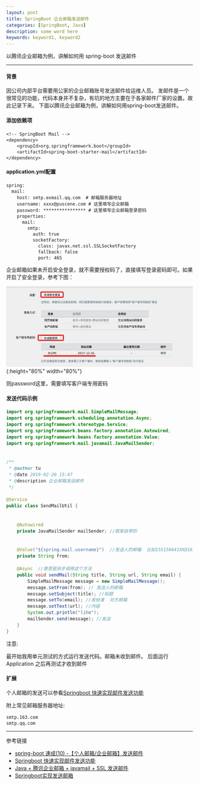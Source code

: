 ```yaml
---
layout: post
title: SpringBoot 企业邮箱发送邮件
categories: [SpringBoot, Java]
description: some word here
keywords: keyword1, keyword2
---
```


以腾讯企业邮箱为例，讲解如何用 spring-boot 发送邮件

---

#### 背景
因公司内部平台需要用公家的企业邮箱账号发送邮件给运维人员。
发邮件是一个很常见的功能，代码本身并不复杂，有坑的地方主要在于各家邮件厂家的设置。故此记录下来。
下面以腾讯企业邮箱为例，讲解如何用spring-boot发送邮件。

#### 添加依赖项
``` 
<!-- SpringBoot Mail -->
<dependency>
    <groupId>org.springframework.boot</groupId>
    <artifactId>spring-boot-starter-mail</artifactId>
</dependency>
```

#### application.yml配置
``` 
spring:
  mail:
    host: smtp.exmail.qq.com  # 邮箱服务器地址
    username: xxxx@puscene.com # 这里填写企业邮箱
    password: **************** # 这里填写企业邮箱登录密码
    properties:
      mail:
        smtp:
          auth: true
          socketFactory:
            class: javax.net.ssl.SSLSocketFactory
            fallback: false
            port: 465
```
企业邮箱如果未开启安全登录，就不需要授权码了，直接填写登录密码即可。如果开启了安全登录，参考下图：

![](/images/blog/2019-02-20-1.png){:height="80%" width="80%"}

则password这里，需要填写客户端专用密码

#### 发送代码示例
```java
import org.springframework.mail.SimpleMailMessage;
import org.springframework.scheduling.annotation.Async;
import org.springframework.stereotype.Service;
import org.springframework.beans.factory.annotation.Autowired;
import org.springframework.beans.factory.annotation.Value;
import org.springframework.mail.javamail.JavaMailSender;


/**
 * @author tu
 * @date 2019-02-20 15:47
 * @description 企业邮箱发送邮件
 */

@Service
public class SendMailUtil {


    @Autowired
    private JavaMailSender mailSender; //框架自带的


    @Value("${spring.mail.username}")  //发送人的邮箱  比如155156641XX@163.com
    private String from;

    @Async  //意思是异步调用这个方法
    public void sendMail(String title, String url, String email) {
        SimpleMailMessage message = new SimpleMailMessage();
        message.setFrom(from); // 发送人的邮箱
        message.setSubject(title); //标题
        message.setTo(email); //发给谁  对方邮箱
        message.setText(url); //内容
        System.out.println("lihm");
        mailSender.send(message); //发送
    }
}
```

注意: 

最开始我用单元测试的方式运行发送代码。邮箱未收到邮件。 
后面运行 Application 之后再测试才收到邮件

#### 扩展

个人邮箱的发送可以参看[Springboot 快速实现邮件发送功能][1] 

附上常见邮箱服务器地址:
``` 
smtp.163.com
smtp.qq.com
```


---
参考链接
* [spring-boot 速成(10) -【个人邮箱/企业邮箱】发送邮件](https://www.cnblogs.com/yjmyzz/p/send-mail-using-spring-boot.html)
* [Springboot 快速实现邮件发送功能][1]
* [Java + 腾讯企业邮箱 + javamail + SSL 发送邮件](https://www.cnblogs.com/LUA123/p/5575134.html)
* [Springboot实现发送邮箱](https://blog.csdn.net/mcb520wf/article/details/80196804)

      
[1]: https://www.jianshu.com/p/19fb209c22c7 
    